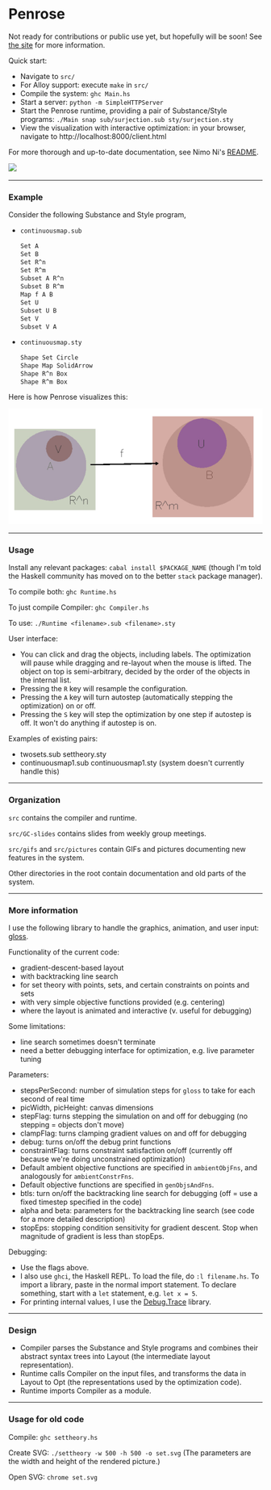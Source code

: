 # Penrose

Not ready for contributions or public use yet, but hopefully will be soon! See [the site](penrose.ink) for more information.

Quick start:

* Navigate to `src/`
* For Alloy support: execute `make` in `src/`
* Compile the system: `ghc Main.hs`
* Start a server: `python -m SimpleHTTPServer`
* Start the Penrose runtime, providing a pair of Substance/Style programs: `./Main snap sub/surjection.sub sty/surjection.sty `
* View the visualization with interactive optimization: in your browser, navigate to http://localhost:8000/client.html

For more thorough and up-to-date documentation, see Nimo Ni's [README](https://github.com/wodeni/notes-pub/blob/master/penrose/ramp-down.md).

<img src="https://lh3.googleusercontent.com/d0Z33Xla8NHuKDIxke0TtN7YxstStGCIhS8-9NKije8ria3KwlYDKSAXcOkNhbJfh7wGqMR3=w960-h983-rw" width="500px">

----
### Example

Consider the following Substance and Style program,
- `continuousmap.sub`
    ```
    Set A
    Set B
    Set R^n
    Set R^m
    Subset A R^n
    Subset B R^m
    Map f A B
    Set U
    Subset U B
    Set V
    Subset V A
    ```
- `continuousmap.sty`
    ```
    Shape Set Circle
    Shape Map SolidArrow
    Shape R^n Box
    Shape R^m Box
    ```
Here is how Penrose visualizes this:

![](assets/WX20170618-190558.png)

----

### Usage

Install any relevant packages: `cabal install $PACKAGE_NAME` (though I'm told the Haskell community has moved on to the better `stack` package manager).

To compile both:
`ghc Runtime.hs`

To just compile Compiler:
`ghc Compiler.hs`

To use:
`./Runtime <filename>.sub <filename>.sty`

User interface:
* You can click and drag the objects, including labels. The optimization will pause while dragging and re-layout when the mouse is lifted. The object on top is semi-arbitrary, decided by the order of the objects in the internal list.
* Pressing the `R` key will resample the configuration.
* Pressing the `A` key will turn autostep (automatically stepping the optimization) on or off.
* Pressing the `S` key will step the optimization by one step if autostep is off. It won't do anything if autostep is on.

Examples of existing pairs:
* twosets.sub settheory.sty
* continuousmap1.sub continuousmap1.sty (system doesn't currently handle this)

----

### Organization

`src` contains the compiler and runtime.

`src/GC-slides` contains slides from weekly group meetings.

`src/gifs` and `src/pictures` contain GIFs and pictures documenting new features in the system.

Other directories in the root contain documentation and old parts of the system.

----

### More information

I use the following library to handle the graphics, animation, and user input: [gloss](https://hackage.haskell.org/package/gloss-1.10.2.3/docs/Graphics-Gloss-Interface-Pure-Game.html).

Functionality of the current code:

* gradient-descent-based layout
* with backtracking line search
* for set theory with points, sets, and certain constraints on points and sets
* with very simple objective functions provided (e.g. centering)
* where the layout is animated and interactive (v. useful for debugging)

Some limitations:

* line search sometimes doesn't terminate
* need a better debugging interface for optimization, e.g. live parameter tuning

Parameters:

* stepsPerSecond: number of simulation steps for `gloss` to take for each second of real time
* picWidth, picHeight: canvas dimensions
* stepFlag: turns stepping the simulation on and off for debugging (no stepping = objects don't move)
* clampFlag: turns clamping gradient values on and off for debugging
* debug: turns on/off the debug print functions
* constraintFlag: turns constraint satisfaction on/off (currently off because we're doing unconstrained optimization)
* Default ambient objective functions are specified in `ambientObjFns`, and analogously for `ambientConstrFns`.
* Default objective functions are specified in `genObjsAndFns`.
* btls: turn on/off the backtracking line search for debugging (off = use a fixed timestep specified in the code)
* alpha and beta: parameters for the backtracking line search (see code for a more detailed description)
* stopEps: stopping condition sensitivity for gradient descent. Stop when magnitude of gradient is less than stopEps.

Debugging:

* Use the flags above.
* I also use `ghci`, the Haskell REPL. To load the file, do `:l filename.hs`. To import a library, paste in the normal import statement. To declare something, start with a `let` statement, e.g. `let x = 5`.
* For printing internal values, I use the [Debug.Trace](https://hackage.haskell.org/package/base-4.9.0.0/docs/Debug-Trace.html) library.

----

### Design

* Compiler parses the Substance and Style programs and combines their abstract syntax trees into Layout (the intermediate layout representation).
* Runtime calls Compiler on the input files, and transforms the data in Layout to Opt (the representations used by the optimization code).
* Runtime imports Compiler as a module.

----

### Usage for old code

Compile: `ghc settheory.hs`

Create SVG: `./settheory -w 500 -h 500 -o set.svg`
(The parameters are the width and height of the rendered picture.)

Open SVG: `chrome set.svg`
